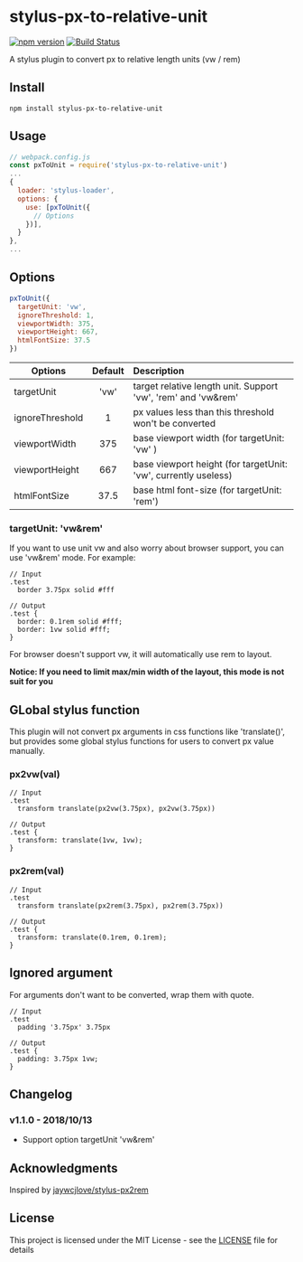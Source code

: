 # stylus-px-to-relative-unit

[![npm version](https://badge.fury.io/js/stylus-px-to-relative-unit.svg)](https://badge.fury.io/js/stylus-px-to-relative-unit)
[![Build Status](https://travis-ci.org/pandaGao/stylus-px-to-relative-unit.svg?branch=master)](https://travis-ci.org/pandaGao/stylus-px-to-relative-unit)

A stylus plugin to convert px to relative length units (vw / rem)

## Install
```shell
npm install stylus-px-to-relative-unit
```

## Usage

```javascript
// webpack.config.js
const pxToUnit = require('stylus-px-to-relative-unit')
...
{
  loader: 'stylus-loader',
  options: {
    use: [pxToUnit({
      // Options
    })],
  }
},
...
```


## Options

```javascript
pxToUnit({
  targetUnit: 'vw',
  ignoreThreshold: 1,
  viewportWidth: 375,
  viewportHeight: 667,
  htmlFontSize: 37.5
})
```

| Options         | Default       | Description  |
| --------------- |:-------------:|:-----|
| targetUnit      | 'vw' | target relative length unit. Support 'vw', 'rem' and 'vw&rem' |
| ignoreThreshold | 1    | px values less than this threshold won't be converted |
| viewportWidth   | 375  | base viewport width (for targetUnit: 'vw' ) |
| viewportHeight  | 667  | base viewport height (for targetUnit: 'vw', currently useless) |
| htmlFontSize    | 37.5 | base html font-size (for targetUnit: 'rem') |

### targetUnit: 'vw&rem'

If you want to use unit vw and also worry about browser support, you can use 'vw&rem' mode. For example:

```Stylus
// Input 
.test
  border 3.75px solid #fff

// Output
.test {
  border: 0.1rem solid #fff;
  border: 1vw solid #fff;
}
```

For browser doesn't support vw, it will automatically use rem to layout.

**Notice: If you need to limit max/min width of the layout, this mode is not suit for you**

## GLobal stylus function
This plugin will not convert px arguments in css functions like 'translate()', but provides some global stylus functions for users to convert px value manually.

### px2vw(val)
```Stylus
// Input
.test
  transform translate(px2vw(3.75px), px2vw(3.75px))

// Output
.test {
  transform: translate(1vw, 1vw);
}
```

### px2rem(val)
```stylus
// Input
.test
  transform translate(px2rem(3.75px), px2rem(3.75px))

// Output
.test {
  transform: translate(0.1rem, 0.1rem);
}
```

## Ignored argument
For arguments don't want to be converted, wrap them with quote.
```stylus
// Input
.test
  padding '3.75px' 3.75px

// Output
.test {
  padding: 3.75px 1vw;
}
```

## Changelog

### v1.1.0 - 2018/10/13
* Support option targetUnit 'vw&rem'


## Acknowledgments

Inspired by [jaywcjlove/stylus-px2rem](https://github.com/jaywcjlove/stylus-px2rem)

## License

This project is licensed under the MIT License - see the [LICENSE](LICENSE) file for details
